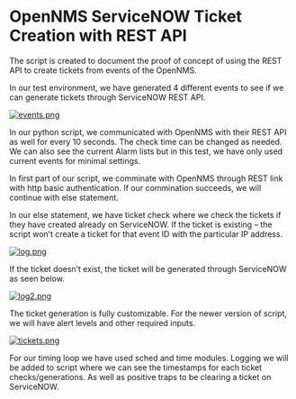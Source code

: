 # OpenNMS ServiceNOW Ticket Creation with REST API
The script is created to document the proof of concept of using the REST API to create tickets from events of the OpenNMS.

In our test environment, we have generated 4 different events to see if we can generate tickets through ServiceNOW REST API.

[![events.png](https://i.postimg.cc/tJ4wngzg/events.png)](https://postimg.cc/ZBXV142k)

In our python script, we communicated with OpenNMS with their REST API as well for every 10 seconds. The check time can be changed as needed. We can also see the current Alarm lists but in this test, we have only used current events for minimal settings.  

In first part of our script, we comminate with OpenNMS through REST link with http basic authentication. If our commination succeeds, we will continue with else statement. 

In our else statement, we have ticket check where we check the tickets if they have created already on ServiceNOW. If the ticket is existing – the script won’t create a ticket for that event ID with the particular IP address.

[![log.png](https://i.postimg.cc/x8p7vSs3/log.png)](https://postimg.cc/H85BmF1r)

If the ticket doesn’t exist, the ticket will be generated through ServiceNOW as seen below. 

[![log2.png](https://i.postimg.cc/cCCk4bsg/log2.png)](https://postimg.cc/PvGQSKvT)

The ticket generation is fully customizable. For the newer version of script, we will have alert levels and other required inputs.

[![tickets.png](https://i.postimg.cc/VvhGSW67/tickets.png)](https://postimg.cc/tnhtwPFP)

For our timing loop we have used sched and time modules. Logging we will be added to script where we can see the timestamps for each ticket checks/generations. As well as positive traps to be clearing a ticket on ServiceNOW. 
